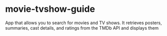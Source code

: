 # movie-tvshow-guide
App that allows you to search for movies and TV shows. It retrieves posters, summaries, cast details, and ratings from the TMDb API and displays them
